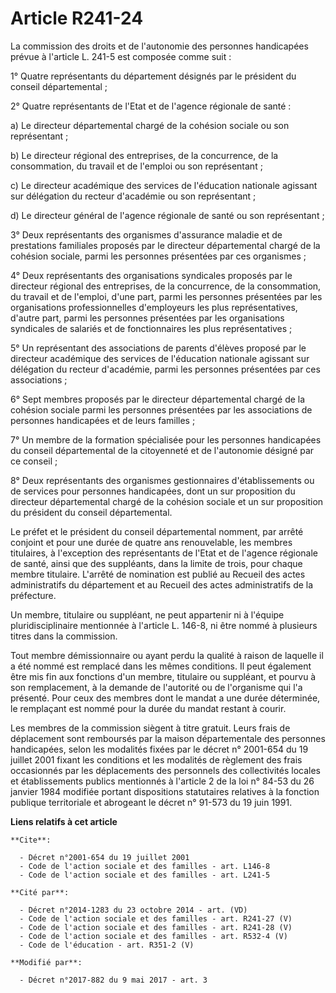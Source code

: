 # Article R241-24

La commission des droits et de l'autonomie des personnes handicapées prévue à l'article L. 241-5 est composée comme suit :

1° Quatre représentants du département désignés par le président du conseil départemental ;

2° Quatre représentants de l'Etat et de l'agence régionale de santé :

a) Le directeur départemental chargé de la cohésion sociale ou son représentant ;

b) Le directeur régional des entreprises, de la concurrence, de la consommation, du travail et de l'emploi ou son
représentant ;

c) Le directeur académique des services de l'éducation nationale agissant sur délégation du recteur d'académie ou son
représentant ;

d) Le directeur général de l'agence régionale de santé ou son représentant ;

3° Deux représentants des organismes d'assurance maladie et de prestations familiales proposés par le directeur départemental
chargé de la cohésion sociale, parmi les personnes présentées par ces organismes ;

4° Deux représentants des organisations syndicales proposés par le directeur régional des entreprises, de la concurrence, de
la consommation, du travail et de l'emploi, d'une part, parmi les personnes présentées par les organisations professionnelles
d'employeurs les plus représentatives, d'autre part, parmi les personnes présentées par les organisations syndicales de
salariés et de fonctionnaires les plus représentatives ;

5° Un représentant des associations de parents d'élèves proposé par le directeur académique des services de l'éducation
nationale agissant sur délégation du recteur d'académie, parmi les personnes présentées par ces associations ;

6° Sept membres proposés par le directeur départemental chargé de la cohésion sociale parmi les personnes présentées par les
associations de personnes handicapées et de leurs familles ;

7° Un membre de la formation spécialisée pour les personnes handicapées du conseil départemental de la citoyenneté et de
l'autonomie désigné par ce conseil ;

8° Deux représentants des organismes gestionnaires d'établissements ou de services pour personnes handicapées, dont un sur
proposition du directeur départemental chargé de la cohésion sociale et un sur proposition du président du conseil
départemental.

Le préfet et le président du conseil départemental nomment, par arrêté conjoint et pour une durée de quatre ans renouvelable,
les membres titulaires, à l'exception des représentants de l'Etat et de l'agence régionale de santé, ainsi que des
suppléants, dans la limite de trois, pour chaque membre titulaire. L'arrêté de nomination est publié au Recueil des actes
administratifs du département et au Recueil des actes administratifs de la préfecture.

Un membre, titulaire ou suppléant, ne peut appartenir ni à l'équipe pluridisciplinaire mentionnée à l'article L. 146-8, ni
être nommé à plusieurs titres dans la commission.

Tout membre démissionnaire ou ayant perdu la qualité à raison de laquelle il a été nommé est remplacé dans les mêmes
conditions. Il peut également être mis fin aux fonctions d'un membre, titulaire ou suppléant, et pourvu à son remplacement, à
la demande de l'autorité ou de l'organisme qui l'a présenté. Pour ceux des membres dont le mandat a une durée déterminée, le
remplaçant est nommé pour la durée du mandat restant à courir.

Les membres de la commission siègent à titre gratuit. Leurs frais de déplacement sont remboursés par la maison départementale
des personnes handicapées, selon les modalités fixées par le décret n° 2001-654 du 19 juillet 2001 fixant les conditions et
les modalités de règlement des frais occasionnés par les déplacements des personnels des collectivités locales et
établissements publics mentionnés à l'article 2 de la loi n° 84-53 du 26 janvier 1984 modifiée portant dispositions
statutaires relatives à la fonction publique territoriale et abrogeant le décret n° 91-573 du 19 juin 1991.

**Liens relatifs à cet article**

	**Cite**:

	  - Décret n°2001-654 du 19 juillet 2001
	  - Code de l'action sociale et des familles - art. L146-8
	  - Code de l'action sociale et des familles - art. L241-5

	**Cité par**:

	  - Décret n°2014-1283 du 23 octobre 2014 - art. (VD)
	  - Code de l'action sociale et des familles - art. R241-27 (V)
	  - Code de l'action sociale et des familles - art. R241-28 (V)
	  - Code de l'action sociale et des familles - art. R532-4 (V)
	  - Code de l'éducation - art. R351-2 (V)

	**Modifié par**:

	  - Décret n°2017-882 du 9 mai 2017 - art. 3
